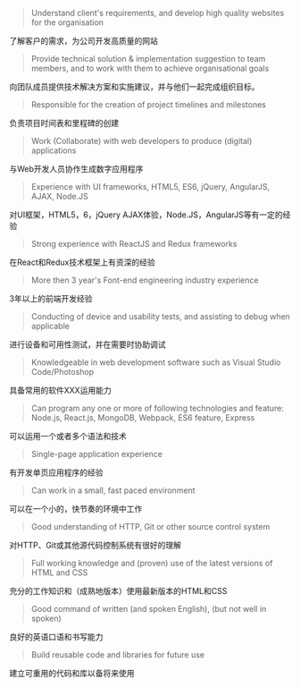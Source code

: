> Understand client's requirements, and develop high quality websites for the organisation

了解客户的需求，为公司开发高质量的网站

> Provide technical solution & implementation suggestion to team members, and to work with them to achieve organisational goals

向团队成员提供技术解决方案和实施建议，并与他们一起完成组织目标。

> Responsible for the creation of project timelines and milestones

负责项目时间表和里程碑的创建

> Work (Collaborate) with web developers to produce (digital) applications

与Web开发人员协作生成数字应用程序

> Experience with UI frameworks, HTML5, ES6, jQuery, AngularJS, AJAX, Node.JS

对UI框架，HTML5，6，jQuery AJAX体验，Node.JS，AngularJS等有一定的经验

> Strong experience with ReactJS and Redux frameworks

在React和Redux技术框架上有资深的经验

> More then 3 year's Font-end engineering industry experience

3年以上的前端开发经验

> Conducting of device and usability tests, and assisting to debug when applicable

进行设备和可用性测试，并在需要时协助调试

> Knowledgeable in web development software such as Visual Studio Code/Photoshop

具备常用的软件XXX运用能力

> Can program any one or more of following technologies and feature: Node.js, React.js, MongoDB, Webpack, ES6 feature, Express

可以运用一个或者多个语法和技术

> Single-page application experience

有开发单页应用程序的经验

> Can work in a small, fast paced environment

可以在一个小的，快节奏的环境中工作

> Good understanding of HTTP, Git or other source control system

对HTTP、Git或其他源代码控制系统有很好的理解

> Full working knowledge and (proven) use of the latest versions of HTML and CSS

充分的工作知识和（成熟地版本）使用最新版本的HTML和CSS

> Good command of written (and spoken English), (but not well in spoken)

良好的英语口语和书写能力

> Build reusable code and libraries for future use

建立可重用的代码和库以备将来使用
